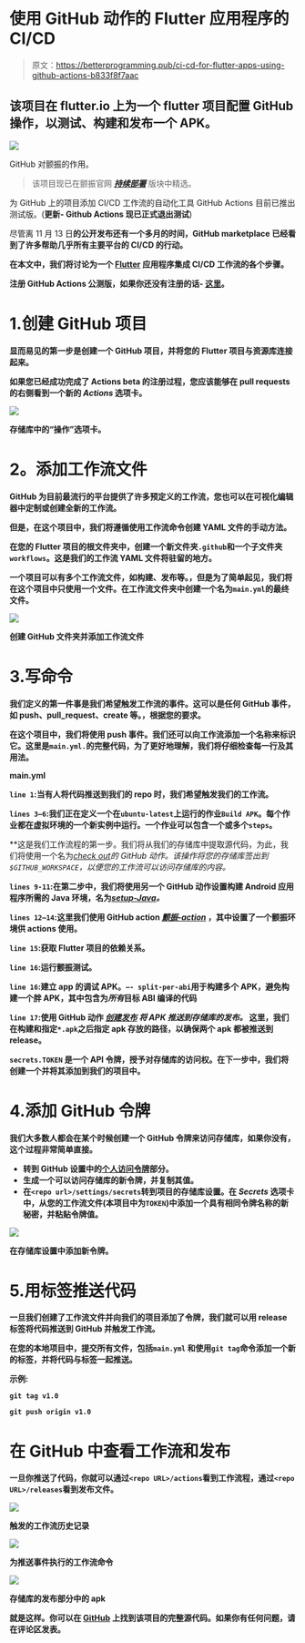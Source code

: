 # 使用 GitHub 动作的 Flutter 应用程序的 CI/CD

> 原文：<https://betterprogramming.pub/ci-cd-for-flutter-apps-using-github-actions-b833f8f7aac>

## 该项目在 flutter.io 上为一个 flutter 项目配置 GitHub 操作，以测试、构建和发布一个 APK。

![](img/656c649f55bc79be5a10a7a37e0cdd95.png)

GitHub 对颤振的作用。

> 该项目现已在颤振官网 [***持续部署***](https://flutter.dev/docs/deployment/cd) 版块中精选。

为 GitHub 上的项目添加 CI/CD 工作流的自动化工具 GitHub Actions 目前已推出测试版。(**更新- Github Actions 现已正式退出测试**)

尽管离 11 月 13 日**的公开发布还有一个多月的时间，GitHub marketplace 已经看到了许多帮助几乎所有主要平台的 CI/CD 的行动。**

**在本文中，我们将讨论为一个 [Flutter](https://flutter.dev) 应用程序集成 CI/CD 工作流的各个步骤。**

**注册 GitHub Actions 公测版，如果你还没有注册的话- [这里](https://github.com/features/actions)。**

# **1.创建 GitHub 项目**

**显而易见的第一步是创建一个 GitHub 项目，并将您的 Flutter 项目与资源库连接起来。**

**如果您已经成功完成了 Actions beta 的注册过程，您应该能够在 pull requests 的右侧看到一个新的 *Actions* 选项卡。**

**![](img/e010732b2e45405b91c8f548ba8f2448.png)**

**存储库中的“操作”选项卡。**

# ****2。添加工作流文件****

**GitHub 为目前最流行的平台提供了许多预定义的工作流，您也可以在可视化编辑器中定制或创建全新的工作流。**

**但是，在这个项目中，我们将遵循使用工作流命令创建 YAML 文件的手动方法。**

**在您的 Flutter 项目的根文件夹中，创建一个新文件夹`.github`和一个子文件夹`workflows`。这是我们的工作流 YAML 文件将驻留的地方。**

**一个项目可以有多个工作流文件，如构建、发布等。，但是为了简单起见，我们将在这个项目中只使用一个文件。在工作流文件夹中创建一个名为`main.yml`的最终文件。**

**![](img/8c6af5d9c3cfdada9f41f34500947730.png)**

**创建 GitHub 文件夹并添加工作流文件**

# **3.**写命令****

**我们定义的第一件事是我们希望触发工作流的事件。这可以是任何 GitHub 事件，如 push、pull_request、create 等。，根据您的要求。**

**在这个项目中，我们将使用 push 事件。我们还可以向工作流添加一个名称来标识它。这里是`main.yml.`的完整代码，为了更好地理解，我们将仔细检查每一行及其用法。**

**main.yml**

**`line 1`:当有人将代码推送到我们的 repo 时，我们希望触发我们的工作流。**

**`lines 3–6`:我们正在定义一个在`ubuntu-latest`上运行的作业`Build APK`。每个作业都在虚拟环境的一个新实例中运行。一个作业可以包含一个或多个`steps`。**

**这是我们工作流程的第一步。我们将从我们的存储库中提取源代码，为此，我们将使用一个名为[*check out*](https://github.com/actions/checkout)*的 GitHub 动作。*该操作将您的存储库签出到`$GITHUB_WORKSPACE`，以便您的工作流可以访问存储库的内容。**

**`lines 9-11`:在第二步中，我们将使用另一个 GitHub 动作设置构建 Android 应用程序所需的 Java 环境，名为[*setup-Java*](https://github.com/actions/setup-java)*。***

**`lines 12–14`:这里我们使用 GitHub action [*颤振-action*](https://github.com/marketplace/actions/flutter-action) ，其中设置了一个颤振环境供 actions 使用。**

**`line 15`:获取 Flutter 项目的依赖关系。**

**`line 16`:运行颤振测试。**

**`line 16`:建立 app 的调试 APK。`—- split-per-abi`用于构建多个 APK，避免构建一个胖 APK，其中包含为*所有*目标 ABI 编译的代码**

**`line 17`:使用 GitHub 动作 [*创建发布*](https://github.com/marketplace/actions/create-release) *将 APK 推送到存储库的发布。* 这里，我们在构建和指定`*.apk`之后指定 apk 存放的路径，以确保两个 apk 都被推送到 release。**

**`secrets.TOKEN` 是一个 API 令牌，授予对存储库的访问权。在下一步中，我们将创建一个并将其添加到我们的项目中。**

# **4.添加 GitHub 令牌**

**我们大多数人都会在某个时候创建一个 GitHub 令牌来访问存储库，如果你没有，这个过程非常简单直接。**

*   **转到 GitHub 设置中的[个人访问令牌](https://github.com/settings/tokens)部分。**
*   **生成一个可以访问存储库的新令牌，并复制其值。**
*   **在`<repo url>/settings/secrets`转到项目的存储库设置。在 *Secrets* 选项卡中，从您的工作流文件(本项目中为`TOKEN`)中添加一个具有相同令牌名称的新秘密，并粘贴令牌值。**

**![](img/d2b5032498de900dce7552f341992b5c.png)**

**在存储库设置中添加新令牌。**

# **5.用标签推送代码**

**一旦我们创建了工作流文件并向我们的项目添加了令牌，我们就可以用 release 标签将代码推送到 GitHub 并触发工作流。**

**在您的本地项目中，提交所有文件，包括`main.yml` 和使用`git tag`命令添加一个新的标签，并将代码与标签一起推送。**

**示例:**

**`git tag v1.0`**

**`git push origin v1.0`**

# **在 GitHub 中查看工作流和发布**

**一旦你推送了代码，你就可以通过`<repo URL>/actions`看到工作流程，通过`<repo URL>/releases`看到发布文件。**

**![](img/1aae5f8965771cc78447837f67f27cac.png)**

**触发的工作流历史记录**

**![](img/1c3b82d4cd3a5950750553383ca46c1f.png)**

**为推送事件执行的工作流命令**

**![](img/9ea78cbddbf27dd2ad78bf4506010084.png)**

**存储库的发布部分中的 apk**

**就是这样。你可以在 [GitHub](https://github.com/nabilnalakath/flutter-githubaction) **上找到该项目的完整源代码。如果你有任何问题，请在评论区发表。****